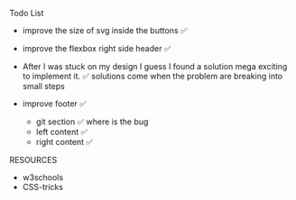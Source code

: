 Todo List

- improve the size of svg inside the buttons ✅
- improve the flexbox right side header ✅

- After I was stuck on my design I guess I found a solution mega exciting to implement it. ✅ solutions come when the problem are breaking into small steps
- improve footer ✅
  - git section ✅ where is the bug
  - left content ✅
  - right content ✅

RESOURCES

- w3schools
- CSS-tricks
